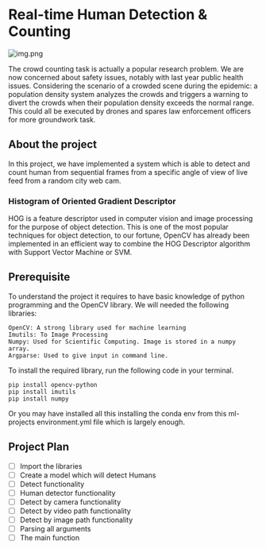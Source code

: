 # Real-time Human Detection & Counting

![img.png](img.png)

The crowd counting task is actually a popular research problem. We are now
concerned about safety issues, notably with last year public health issues.
Considering the scenario of a crowded scene during the epidemic: a population
density system analyzes the crowds and triggers a warning to divert the crowds
when their population density exceeds the normal range. This could all be
executed by drones and spares law enforcement officers for more groundwork task.

## About the project

In this project, we have implemented a system which is able to detect and count
human from sequential frames from a specific angle of view of live feed from a
random city web cam.

### Histogram of Oriented Gradient Descriptor

HOG is a feature descriptor used in computer vision and image processing for the
purpose of object detection. This is one of the most popular techniques for
object detection, to our fortune, OpenCV has already been implemented in an
efficient way to combine the HOG Descriptor algorithm with Support Vector
Machine or SVM.

## Prerequisite

To understand the project it requires to have basic knowledge of python
programming and the OpenCV library. We will needed the following libraries:

    OpenCV: A strong library used for machine learning
    Imutils: To Image Processing
    Numpy: Used for Scientific Computing. Image is stored in a numpy array.
    Argparse: Used to give input in command line.

To install the required library, run the following code in your terminal.

    pip install opencv-python
    pip install imutils
    pip install numpy

Or you may have installed all this installing the conda env from this
ml-projects environment.yml file which is largely enough.

## Project Plan

- [ ] Import the libraries
- [ ] Create a model which will detect Humans
- [ ] Detect functionality
- [ ] Human detector functionality
- [ ] Detect by camera functionality
- [ ] Detect by video path functionality
- [ ] Detect by image path functionality
- [ ] Parsing all arguments
- [ ] The main function